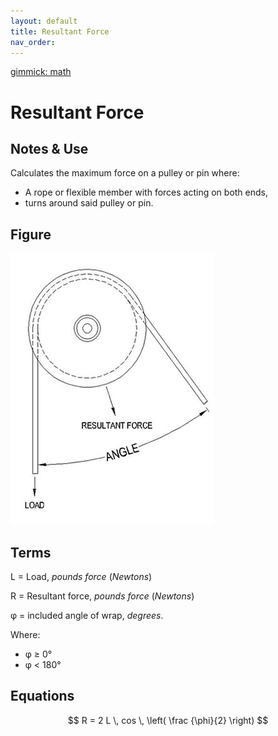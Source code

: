 ```yaml
---
layout: default
title: Resultant Force
nav_order:
---
```

[gimmick: math]()

Resultant Force
===

Notes & Use
---

Calculates the maximum force on a pulley or pin where:

* A rope or flexible member with forces acting on both ends,
* turns around said pulley or pin.

Figure
---

![](../image/resultant_force.jpg)

Terms
---

L = Load, *pounds force* (*Newtons*)

R  = Resultant force, *pounds force* (*Newtons*)

&phi; = included angle of wrap, *degrees*.

Where:

* &phi; &ge; 0&deg;
* &phi; < 180&deg;

Equations
---

$$ R = 2 L \, cos \, \left( \frac {\phi}{2} \right) $$
